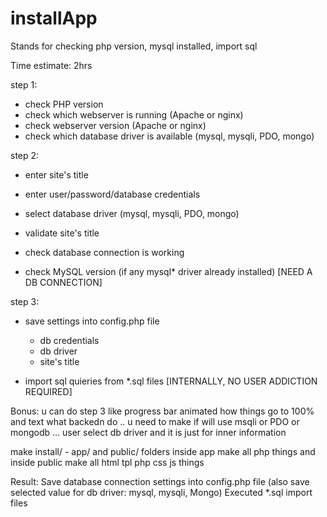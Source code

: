 # installApp
Stands for checking php version, mysql installed, import sql

Time estimate: 2hrs

step 1:
 - check PHP version
 - check which webserver is running (Apache or nginx)
 - check webserver version (Apache or nginx)
 - check which database driver is available (mysql, mysqli, PDO, mongo)

step 2:
 - enter site's title
 - enter user/password/database credentials
 - select database driver (mysql, mysqli, PDO, mongo)

 - validate site's title
 - check database connection is working
 - check MySQL version (if any mysql* driver already installed) [NEED A DB CONNECTION]

step 3:
 - save settings into config.php file
   - db credentials
   - db driver
   - site's title

 - import sql quieries from *.sql files [INTERNALLY, NO USER ADDICTION REQUIRED]

Bonus:
u can do step 3 like  progress bar animated how things go to 100% and text what backedn do ..
u need to make if will use msqli  or PDO or mongodb ... user select db driver and it is just for inner information

make   install/   - app/   and  public/    folders
inside app make all php  things   and  inside  public   make  all html  tpl  php css  js  things

Result:
Save database connection settings into config.php file (also save selected value for db driver: mysql, mysqli, Mongo)
Executed *.sql import files
